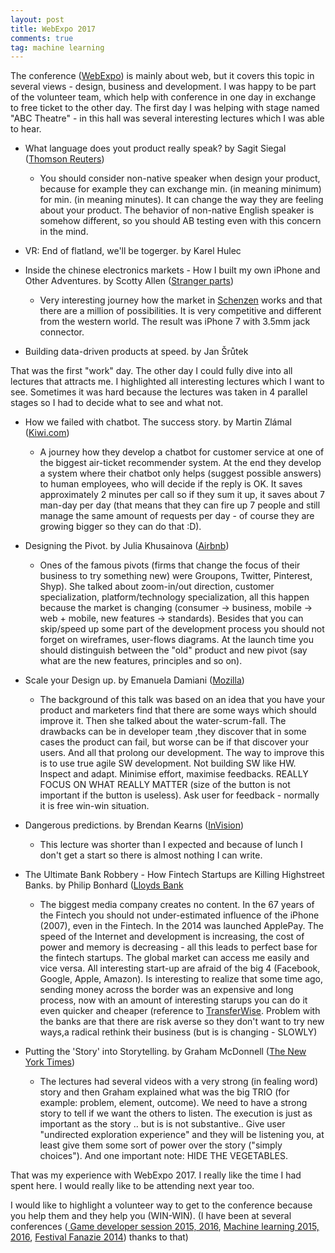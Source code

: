 ```yaml
---
layout: post
title: WebExpo 2017
comments: true
tag: machine learning
---
```


The conference (<a href="https://www.webexpo.cz/">WebExpo</a>) is mainly about web, but it covers this topic in several views - design, business and development. I was happy to be part of the volunteer team, which help with conference in one day in exchange to free ticket to the other day. The first day I was helping with stage named "ABC Theatre" - in this hall was several interesting lectures which I was able to hear.

- What language does yout product really speak? by Sagit Siegal (<a href="https://www.thomsonreuters.com/en.html">Thomson Reuters</a>)
		
	- You should consider non-native speaker when design your product, because for example they can exchange min. (in meaning minimum) for min. (in meaning minutes). It can change the way they are feeling about your product. The behavior of non-native English speaker is somehow different, so you should AB testing even with this concern in the mind.

- VR: End of flatland, we'll be togerger. by Karel Hulec

- Inside the chinese electronics markets - How I built my own iPhone and Other Adventures. by Scotty Allen (<a href="https://strangeparts.com/">Stranger parts</a>)
		
	- Very interesting journey how the market in <a href="https://en.wikipedia.org/wiki/Shenzhen">Schenzen</a> works and that there are a million of possibilities. It is very competitive and different from the western world. The result was iPhone 7 with 3.5mm jack connector.

- Building data-driven products at speed. by Jan Šrůtek

That was the first "work" day. The other day I could fully dive into all lectures that attracts me. I highlighted all interesting lectures which I want to see. Sometimes it was hard because the lectures was taken in 4 parallel stages so I had to decide what to see and what not.

- How we failed with chatbot. The success story. by Martin Zlámal (<a href="kiwi.com">Kiwi.com</a>)
	
	- A journey how they develop a chatbot for customer service at one of the biggest air-ticket recommender system. At the end they develop a system where their chatbot only helps (suggest possible answers) to human employees, who will decide if the reply is OK. It saves approximately 2 minutes per call so if they sum it up, it saves about 7 man-day per day (that means that they can fire up 7 people and still manage the same amount of requests per day - of course they are growing bigger so they can do that :D). 

- Designing the Pivot. by Julia Khusainova (<a href="https://www.airbnb.com/">Airbnb</a>)
	
	- Ones of the famous pivots (firms that change the focus of their business to try something new) were Groupons, Twitter, Pinterest, Shyp). She talked about zoom-in/out direction, customer specialization, platform/technology specialization, all this happen because the market is changing (consumer -> business, mobile -> web + mobile, new features -> standards). Besides that you can skip/speed up some part of the development process you should not forget on wireframes, user-flows diagrams. At the launch time you should distinguish between the "old" product and new pivot (say what are the new features, principles and so on).

- Scale your Design up. by Emanuela Damiani (<a href="https://www.mozilla.org">Mozilla</a>)

	- The background of this talk was based on an idea that you have your product and marketers find that there are some ways which should improve it. Then she talked about the water-scrum-fall. The drawbacks can be in developer team ,they discover that in some cases the product can fail, but worse can be if that discover your users. And all that prolong our development. The way to improve this is to use true agile SW development. Not building SW like HW. Inspect and adapt. Minimise effort, maximise feedbacks. REALLY FOCUS ON WHAT REALLY MATTER (size of the button is not important if the button is useless). Ask user for feedback - normally it is free win-win situation.

- Dangerous predictions. by Brendan Kearns (<a href="https://www.invisionapp.com/">InVision</a>)
	
	- This lecture was shorter than I expected and because of lunch I don't get a start so there is almost nothing I can write.

- The Ultimate Bank Robbery - How Fintech Startups are Killing Highstreet Banks. by Philip Bonhard (<a href="https://www.lloydsbank.com/">Lloyds Bank</a>

	- The biggest media company creates no content. In the 67 years of the Fintech you should not under-estimated influence of the iPhone (2007), even in the Fintech. In the 2014 was launched ApplePay. The speed of the Internet and development is increasing, the cost of power and memory is decreasing - all this leads to perfect base for the fintech startups. The global market can access me easily and vice versa. All interesting start-up are afraid of the big 4 (Facebook, Google, Apple, Amazon). Is interesting to realize that some time ago, sending money across the border was an expensive and long process, now with an amount of interesting starups you can do it even quicker and cheaper (reference to <a href="https://transferwise.com/">TransferWise</a>. Problem with the banks are that there are risk averse so they don't want to try new ways,a radical rethink their business (but is is changing - SLOWLY)

- Putting the 'Story' into Storytelling. by Graham McDonnell (<a href="https://www.nytimes.com">The New York Times</a>)
	
	- The lectures had several videos with a very strong (in fealing word) story and then Graham explained what was the big TRIO (for example: problem, element, outcome). We need to have a strong story to tell if we want the others to listen. The execution is just as important as the story .. but is is not substantive.. Give user "undirected exploration experience" and they will be listening you, at least give them some sort of power over the story ("simply choices"). And one important note: HIDE THE VEGETABLES.

That was my experience with WebExpo 2017. I really like the time I had spent here. I would really like to be attending next year too.

I would like to highlight a volunteer way to get to the conference because you help them and they help you (WIN-WIN). (I have been at several conferences (<a href="http://www.gdsession.com/"> Game developer session 2015, 2016</a>, <a href="http://www.mlprague.com/">Machine learning 2015, 2016</a>, <a href="http://www.festivalfantazie.cz/">Festival Fanazie 2014</a>) thanks to that)

















